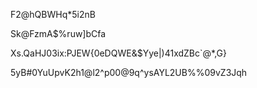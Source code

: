 F2@hQBWHq*5i2nB

Sk@FzmA$%ruw]bCfa

Xs.QaHJ03ix:PJEW{0eDQWE&$Yye|)41xdZBc`@*,G}

5yB#0YuUpvK2h1@l2^p00@9q^ysAYL2UB%%09vZ3Jqh




